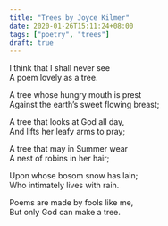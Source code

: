 ```yaml
---
title: "Trees by Joyce Kilmer"
date: 2020-01-26T15:11:24+08:00
tags: ["poetry", "trees"]
draft: true
---
```


I think that I shall never see  
A poem lovely as a tree.

A tree whose hungry mouth is prest  
Against the earth’s sweet flowing breast;

A tree that looks at God all day,  
And lifts her leafy arms to pray;

A tree that may in Summer wear  
A nest of robins in her hair;

Upon whose bosom snow has lain;  
Who intimately lives with rain.

Poems are made by fools like me,  
But only God can make a tree.